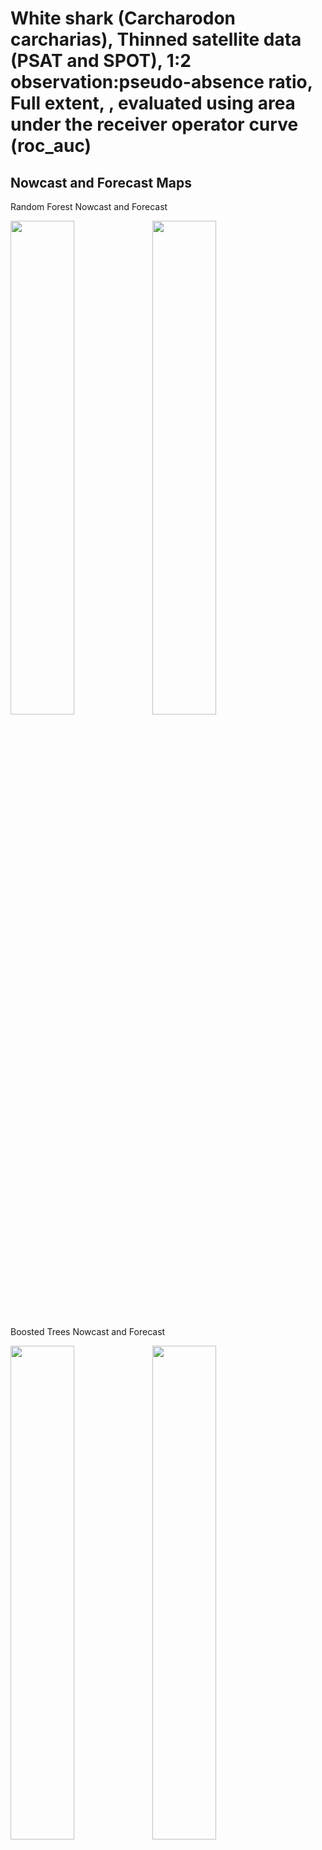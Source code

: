 White shark (Carcharodon carcharias), Thinned satellite data (PSAT and
SPOT), 1:2 observation:pseudo-absence ratio, Full extent, , evaluated
using area under the receiver operator curve (roc_auc)
================

## Nowcast and Forecast Maps

Random Forest Nowcast and Forecast

<img src="../tidy_reports/versions/c21/000610/c21.000610.01_12_rf_compiled_casts.png" width="45%" /><img src="../tidy_reports/versions/c21/000614/c21.000614.01_12_rf_compiled_casts.png" width="45%" />

Boosted Trees Nowcast and Forecast

<img src="../tidy_reports/versions/c21/000610/c21.000610.01_12_bt_compiled_casts.png" width="45%" /><img src="../tidy_reports/versions/c21/000614/c21.000614.01_12_bt_compiled_casts.png" width="45%" />

Maxnet Trees Nowcast and Forecast

<img src="../tidy_reports/versions/c21/000610/c21.000610.01_12_maxent_compiled_casts.png" width="45%" /><img src="../tidy_reports/versions/c21/000614/c21.000614.01_12_maxent_compiled_casts.png" width="45%" />

GAM Nowcast and Forecast

<img src="../tidy_reports/versions/c21/000610/c21.000610.01_12_gam_compiled_casts.png" width="45%" /><img src="../tidy_reports/versions/c21/000614/c21.000614.01_12_gam_compiled_casts.png" width="45%" />

GLM Nowcast and Forecast

<img src="../tidy_reports/versions/c21/000610/c21.000610.01_12_glm_compiled_casts.png" width="45%" /><img src="../tidy_reports/versions/c21/000614/c21.000614.01_12_glm_compiled_casts.png" width="45%" />

## Metrics

| model_type |   roc_auc |
|:-----------|----------:|
| rf         | 0.9872447 |
| bt         | 0.7807548 |
| maxnet     | 0.7598380 |
| gam        | 0.7850384 |
| glm        | 0.7358188 |

Metrics by model type

## Variable Importance

![](/mnt/ecocast/projects/koliveira/subprojects/carcharodon/workflows/tidy_md/versions/m21/00061/m21.00061_tidy_compiled_files/figure-gfm/variable%20importance-1.png)<!-- -->
